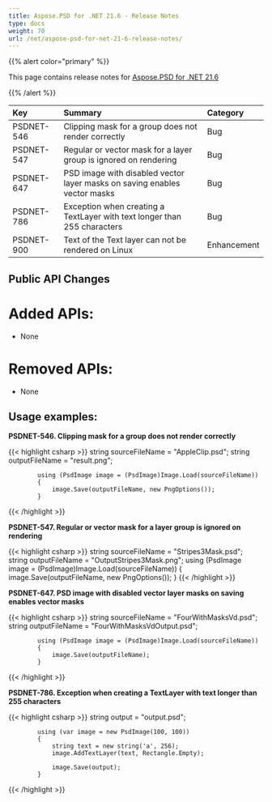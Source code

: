 ```yaml
---
title: Aspose.PSD for .NET 21.6 - Release Notes
type: docs
weight: 70
url: /net/aspose-psd-for-net-21-6-release-notes/
---
```


{{% alert color="primary" %}} 

This page contains release notes for [Aspose.PSD for .NET 21.6](https://www.nuget.org/packages/Aspose.PSD/)

{{% /alert %}} 

|**Key**|**Summary**|**Category**|
| :- | :- | :- |
|PSDNET-546|Сlipping mask for a group does not render correctly|Bug|
|PSDNET-547|Regular or vector mask for a layer group is ignored on rendering|Bug|
|PSDNET-647|PSD image with disabled vector layer masks on saving enables vector masks|Bug|
|PSDNET-786|Exception when creating a TextLayer with text longer than 255 characters|Bug|
|PSDNET-900|Text of the Text layer can not be rendered on Linux|Enhancement|

## **Public API Changes**
# **Added APIs:**
- None

# **Removed APIs:**
- None

## **Usage examples:**

**PSDNET-546. Сlipping mask for a group does not render correctly**

{{< highlight csharp >}}
            string sourceFileName = "AppleClip.psd";
            string outputFileName = "result.png";

            using (PsdImage image = (PsdImage)Image.Load(sourceFileName))
            {
                image.Save(outputFileName, new PngOptions());
            }
{{< /highlight >}}

**PSDNET-547. Regular or vector mask for a layer group is ignored on rendering**

{{< highlight csharp >}}
        string sourceFileName = "Stripes3Mask.psd";
        string outputFileName = "OutputStripes3Mask.png";
        using (PsdImage image = (PsdImage)Image.Load(sourceFileName))
        {
            image.Save(outputFileName, new PngOptions());
        }
{{< /highlight >}}

**PSDNET-647. PSD image with disabled vector layer masks on saving enables vector masks**

{{< highlight csharp >}}
            string sourceFileName = "FourWithMasksVd.psd";
            string outputFileName = "FourWithMasksVdOutput.psd";

            using (PsdImage image = (PsdImage)Image.Load(sourceFileName))
            {
                image.Save(outputFileName);
            }
{{< /highlight >}}

**PSDNET-786. Exception when creating a TextLayer with text longer than 255 characters**

{{< highlight csharp >}}
            string output = "output.psd";

            using (var image = new PsdImage(100, 100))
            {
                string text = new string('a', 256);
                image.AddTextLayer(text, Rectangle.Empty);

                image.Save(output);
            }
{{< /highlight >}}